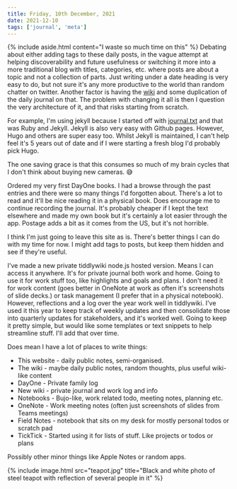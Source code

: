 ```yaml
---
title: Friday, 10th December, 2021
date: 2021-12-10
tags: ['journal', 'meta']
---
```


{% include aside.html content="I waste so much time on this" %}
Debating about either adding tags to these daily posts, in the vague attempt at helping discoverability and future usefulness or switching it more into a more traditional blog with titles, categories, etc. where posts are about a topic and not a collection of parts. Just writing under a date heading is very easy to do, but not sure it's any more productive to the world than random chatter on twitter. Another factor is having the [wiki](https://fondoftea.com) and some duplication of the daily journal on that. The problem with changing it all is then I question the very architecture of it, and that risks starting from scratch.

For example, I'm using jekyll because I started off with [journal.txt](https://journaltxt.github.io/) and that was Ruby and Jekyll. Jekyll is also very easy with Github pages. However, Hugo and others are super easy too. Whilst Jekyll is maintained, I can't help feel it's 5 years out of date and if I were starting a fresh blog I'd probably pick Hugo.

The one saving grace is that this consumes so much of my brain cycles that I don't think about buying new cameras. 😅

Ordered my very first DayOne books. I had a browse through the past entries and there were so many things I'd forgotten about. There's a lot to read and it'll be nice reading it in a physical book. Does encourage me to continue recording the journal. It's probably cheaper if I kept the text elsewhere and made my own book but it's certainly a lot easier through the app. Postage adds a bit as it comes from the US, but it's not horrible.

I think I'm just going to leave this site as is. There's better things I can do with my time for now. I might add tags to posts, but keep them hidden and see if they're useful.

I've made a new private tiddlywiki node.js hosted version. Means I can access it anywhere. It's for private journal both work and home. Going to use it for work stuff too, like highlights and goals and plans. I don't need it for work content (goes better in OneNote at work as often it's screenshots of slide decks.) or task management (I prefer that in a physical notebook). However, reflections and a log over the year work well in tiddlywiki. I've used it this year to keep track of weekly updates and then consolidate those into quarterly updates for stakeholders, and it's worked well. Going to keep it pretty simple, but would like some templates or text snippets to help streamline stuff. I'll add that over time.

Does mean I have a lot of places to write things:

* This website - daily public notes, semi-organised.
* The wiki - maybe daily public notes, random thoughts, plus useful wiki-like content
* DayOne - Private family log
* New wiki - private journal and work log and info
* Notebooks - Bujo-like, work related todo, meeting notes, planning etc.
* OneNote - Work meeting notes (often just screenshots of slides from Teams meetings)
* Field Notes - notebook that sits on my desk for mostly personal todos or scratch pad
* TickTick - Started using it for lists of stuff. Like projects or todos or plans

Possibly other minor things like Apple Notes or random apps.

{% include image.html src="teapot.jpg" title="Black and white photo of steel teapot with reflection of several people in it" %}
